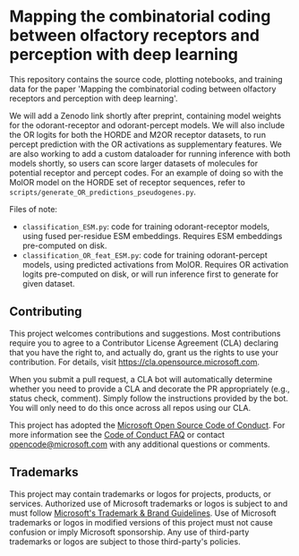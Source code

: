 # Mapping the combinatorial coding between olfactory receptors and perception with deep learning

This repository contains the source code, plotting notebooks, and training data for the paper 'Mapping the combinatorial coding between olfactory receptors and perception with deep learning'.

We will add a Zenodo link shortly after preprint, containing model weights for the odorant-receptor and odorant-percept models. We will also include the OR logits for both the HORDE and M2OR receptor datasets, to run percept prediction with the OR activations as supplementary features. We are also working to add a custom dataloader for running inference with both models shortly, so users can score larger datasets of molecules for potential receptor and percept codes. For an example of doing so with the MolOR model on the HORDE set of receptor sequences, refer to `scripts/generate_OR_predictions_pseudogenes.py`.

Files of note:
-  `classification_ESM.py`: code for training odorant-receptor models, using fused per-residue ESM embeddings. Requires ESM embeddings pre-computed on disk.
- `classification_OR_feat_ESM.py`: code for training odorant-percept models, using predicted activations from MolOR. Requires OR activation logits pre-computed on disk, or will run inference first to generate for given dataset.

## Contributing

This project welcomes contributions and suggestions.  Most contributions require you to agree to a
Contributor License Agreement (CLA) declaring that you have the right to, and actually do, grant us
the rights to use your contribution. For details, visit https://cla.opensource.microsoft.com.

When you submit a pull request, a CLA bot will automatically determine whether you need to provide
a CLA and decorate the PR appropriately (e.g., status check, comment). Simply follow the instructions
provided by the bot. You will only need to do this once across all repos using our CLA.

This project has adopted the [Microsoft Open Source Code of Conduct](https://opensource.microsoft.com/codeofconduct/).
For more information see the [Code of Conduct FAQ](https://opensource.microsoft.com/codeofconduct/faq/) or
contact [opencode@microsoft.com](mailto:opencode@microsoft.com) with any additional questions or comments.

## Trademarks

This project may contain trademarks or logos for projects, products, or services. Authorized use of Microsoft 
trademarks or logos is subject to and must follow 
[Microsoft's Trademark & Brand Guidelines](https://www.microsoft.com/en-us/legal/intellectualproperty/trademarks/usage/general).
Use of Microsoft trademarks or logos in modified versions of this project must not cause confusion or imply Microsoft sponsorship.
Any use of third-party trademarks or logos are subject to those third-party's policies.

